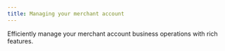 ```yaml
---
title: Managing your merchant account
---
```


Efficiently manage your merchant account business operations with rich features. 




